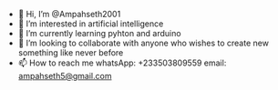 - 👋 Hi, I’m @Ampahseth2001
- 👀 I’m interested in artificial intelligence
- 🌱 I’m currently learning pyhton and arduino
- 💞️ I’m looking to collaborate with anyone who wishes to create new something like never before
- 📫 How to reach me whatsApp: +233503809559 email: ampahseth5@gmail.com

<!---
Ampahseth2001/Ampahseth2001 is a ✨ special ✨ repository because its `README.md` (this file) appears on your GitHub profile.
You can click the Preview link to take a look at your changes.
--->
